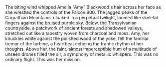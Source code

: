 The biting wind whipped Amelia "Amy" Blackwood's hair across her face as she wrestled the controls of the Falcon 900.  The jagged peaks of the Carpathian Mountains, cloaked in a perpetual twilight, loomed like skeletal fingers against the bruised purple sky.  Below, the Transylvanian countryside, a patchwork of ancient forests and shadowed valleys, stretched out like a tapestry woven from charcoal and moss.  Amy, her knuckles white against the polished wood of the yoke, felt the familiar tremor of the turbine, a heartbeat echoing the frantic rhythm of her thoughts.  Above her, the faint, almost imperceptible hum of a multitude of unseen drones filled the air, a symphony of metallic whispers.  This was no ordinary flight.  This was her mission.
